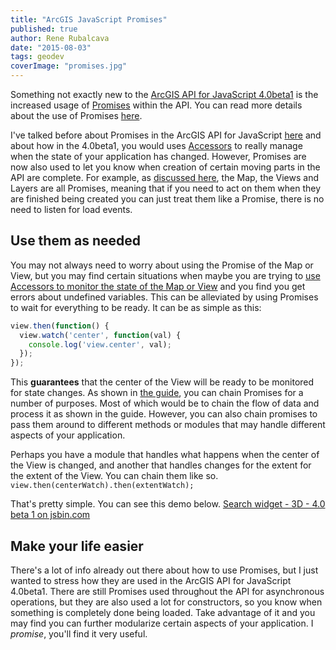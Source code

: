 ```yaml
---
title: "ArcGIS JavaScript Promises"
published: true
author: Rene Rubalcava
date: "2015-08-03"
tags: geodev
coverImage: "promises.jpg"
---
```


Something not exactly new to the [ArcGIS API for JavaScript 4.0beta1](https://developers.arcgis.com/javascript/beta/) is the increased usage of [Promises](https://developer.mozilla.org/en-US/docs/Web/JavaScript/Reference/Global_Objects/Promise) within the API. You can read more details about the use of Promises [here](https://developers.arcgis.com/javascript/latest/guide/programming-patterns/#async-data).

I've talked before about Promises in the ArcGIS API for JavaScript [here](https://geonet.esri.com/people/odoe/blog/2015/06/17/keeping-promises) and about how in the 4.0beta1, you would uses [Accessors](http://odoe.net/blog/arcgis-js-api-4-0beta1-accessors/) to really manage when the state of your application has changed. However, Promises are now also used to let you know when creation of certain moving parts in the API are complete. For example, as [discussed here](https://developers.arcgis.com/javascript/beta/guide/working-with-promises/), the Map, the Views and Layers are all Promises, meaning that if you need to act on them when they are finished being created you can just treat them like a Promise, there is no need to listen for load events.

## Use them as needed

You may not always need to worry about using the Promise of the Map or View, but you may find certain situations when maybe you are trying to [use Accessors to monitor the state of the Map or View](http://odoe.net/blog/fun-with-accessors-in-arcgis-js-4beta1/) and you find you get errors about undefined variables. This can be alleviated by using Promises to wait for everything to be ready. It can be as simple as this:

```js
view.then(function() {
  view.watch('center', function(val) {
    console.log('view.center', val);
  });
});
```

This **guarantees** that the center of the View will be ready to be monitored for state changes. As shown in [the guide](https://developers.arcgis.com/javascript/beta/guide/working-with-promises/), you can chain Promises for a number of purposes. Most of which would be to chain the flow of data and process it as shown in the guide. However, you can also chain promises to pass them around to different methods or modules that may handle different aspects of your application.

Perhaps you have a module that handles what happens when the center of the View is changed, and another that handles changes for the extent for the extent of the View. You can chain them like so. `view.then(centerWatch).then(extentWatch);`

That's pretty simple. You can see this demo below. [Search widget - 3D - 4.0 beta 1 on jsbin.com](http://jsbin.com/xigona/embed?js,console,output)
<script src="http://static.jsbin.com/js/embed.min.js?3.34.1"></script>

## Make your life easier

There's a lot of info already out there about how to use Promises, but I just wanted to stress how they are used in the ArcGIS API for JavaScript 4.0beta1. There are still Promises used throughout the API for asynchronous operations, but they are also used a lot for constructors, so you know when something is completely done being loaded. Take advantage of it and you may find you can further modularize certain aspects of your application. I _promise_, you'll find it very useful.
